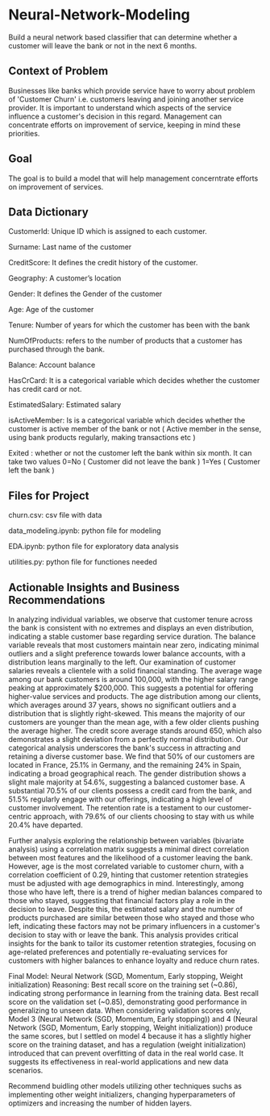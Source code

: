 # Neural-Network-Modeling

Build a neural network based classifier that can determine whether a customer will leave the bank or not in the next 6 months.

## Context of Problem

Businesses like banks which provide service have to worry about problem of 'Customer Churn' i.e. customers leaving and joining another service provider. It is important to understand which aspects of the service influence a customer's decision in this regard. Management can concentrate efforts on improvement of service, keeping in mind these priorities.

## Goal
The goal is to build a model that will help management concerntrate efforts on improvement of services.

## Data Dictionary
CustomerId: Unique ID which is assigned to each customer.

Surname: Last name of the customer

CreditScore: It defines the credit history of the customer.

Geography: A customer’s location

Gender: It defines the Gender of the customer

Age: Age of the customer

Tenure: Number of years for which the customer has been with the bank

NumOfProducts: refers to the number of products that a customer has purchased through the bank.

Balance: Account balance

HasCrCard: It is a categorical variable which decides whether the customer has credit card or not.

EstimatedSalary: Estimated salary

isActiveMember: Is is a categorical variable which decides whether the customer is active member of the bank or not ( Active member in the sense, using bank products regularly, making transactions etc )

Exited : whether or not the customer left the bank within six month. It can take two values
0=No ( Customer did not leave the bank )
1=Yes ( Customer left the bank )

## Files for Project
churn.csv: csv file with data

data_modeling.ipynb: python file for modeling

EDA.ipynb: python file for exploratory data analysis

utilities.py: python file for functiones needed  

## Actionable Insights and Business Recommendations

In analyzing individual variables, we observe that customer tenure across the bank is consistent with no extremes and displays an even distribution, indicating a stable customer base regarding service duration. The balance variable reveals that most customers maintain near zero, indicating minimal outliers and a slight preference towards lower balance accounts, with a distribution leans marginally to the left. Our examination of customer salaries reveals a clientele with a solid financial standing. The average wage among our bank customers is around 100,000, with the higher salary range peaking at approximately $200,000. This suggests a potential for offering higher-value services and products. The age distribution among our clients, which averages around 37 years, shows no significant outliers and a distribution that is slightly right-skewed. This means the majority of our customers are younger than the mean age, with a few older clients pushing the average higher. The credit score average stands around 650, which also demonstrates a slight deviation from a perfectly normal distribution. Our categorical analysis underscores the bank's success in attracting and retaining a diverse customer base. We find that 50% of our customers are located in France, 25.1% in Germany, and the remaining 24% in Spain, indicating a broad geographical reach. The gender distribution shows a slight male majority at 54.6%, suggesting a balanced customer base. A substantial 70.5% of our clients possess a credit card from the bank, and 51.5% regularly engage with our offerings, indicating a high level of customer involvement. The retention rate is a testament to our customer-centric approach, with 79.6% of our clients choosing to stay with us while 20.4% have departed. 

Further analysis exploring the relationship between variables (bivariate analysis) using a correlation matrix suggests a minimal direct correlation between most features and the likelihood of a customer leaving the bank. However, age is the most correlated variable to customer churn, with a correlation coefficient of 0.29, hinting that customer retention strategies must be adjusted with age demographics in mind. Interestingly, among those who have left, there is a trend of higher median balances compared to those who stayed, suggesting that financial factors play a role in the decision to leave. Despite this, the estimated salary and the number of products purchased are similar between those who stayed and those who left, indicating these factors may not be primary influencers in a customer's decision to stay with or leave the bank. This analysis provides critical insights for the bank to tailor its customer retention strategies, focusing on age-related preferences and potentially re-evaluating services for customers with higher balances to enhance loyalty and reduce churn rates. 

Final Model: Neural Network (SGD, Momentum, Early stopping, Weight initialization) 
Reasoning:
Best recall score on the training set (~0.86), indicating strong performance in learning from the training data.
Best recall score on the validation set (~0.85), demonstrating good performance in generalizing to unseen data.
When considering validation scores only, Model 3 (Neural Network (SGD, Momentum, Early stopping)) and 4 (Neural Network (SGD, Momentum, Early stopping, Weight initialization)) produce the same scores, but I settled on model 4 because it has a slightly higher score on the training dataset, and has a regulation (weight initialization) introduced that can prevent overfitting of data in the real world case. It suggests its effectiveness in real-world applications and new data scenarios.

 Recommend buidling other models utilizing other techniques suchs as implementing other weight initializers, changing hyperparameters of optimizers and increasing the number of hidden layers.
